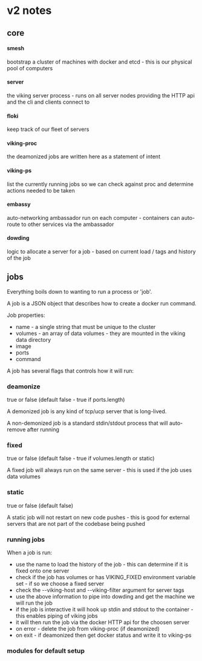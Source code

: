 # v2 notes

## core

#### smesh

bootstrap a cluster of machines with docker and etcd - this is our physical pool of computers

#### server

the viking server process - runs on all server nodes providing the HTTP api and the cli and clients connect to

#### floki

keep track of our fleet of servers

#### viking-proc

the deamonized jobs are written here as a statement of intent

#### viking-ps

list the currently running jobs so we can check against proc and determine actions needed to be taken

#### embassy

auto-networking ambassador run on each computer - containers can auto-route to other services via the ambassador

#### dowding

logic to allocate a server for a job - based on current load / tags and history of the job

## jobs

Everything boils down to wanting to run a process or 'job'.

A job is a JSON object that describes how to create a docker run command.

Job properties:

 * name - a single string that must be unique to the cluster
 * volumes - an array of data volumes - they are mounted in the viking data directory
 * image
 * ports
 * command

A job has several flags that controls how it will run:

### deamonize

true or false (default false - true if ports.length)

A demonized job is any kind of tcp/ucp server that is long-lived.

A non-demonized job is a standard stdin/stdout process that will auto-remove after running

### fixed

true or false (default false - true if volumes.length or static)

A fixed job will always run on the same server - this is used if the job uses data volumes

### static

true or false (default false)

A static job will not restart on new code pushes - this is good for external servers that are not part of the codebase being pushed


### running jobs

When a job is run:

 * use the name to load the history of the job - this can determine if it is fixed onto one server
 * check if the job has volumes or has VIKING_FIXED environment variable set - if so we choose a fixed server
 * check the --viking-host and --viking-filter argument for server tags
 * use the above information to pipe into dowding and get the machine we will run the job
 * if the job is interactive it will hook up stdin and stdout to the container - this enables piping of viking jobs
 * it will then run the job via the docker HTTP api for the choosen server
 * on error - delete the job from viking-proc (if deamonized)
 * on exit - if deamonized then get docker status and write it to viking-ps




### modules for default setup


